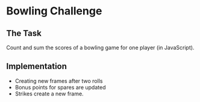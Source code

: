Bowling Challenge
=================

The Task
------

Count and sum the scores of a bowling game for one player (in JavaScript).

Implementation
-------
- Creating new frames after two rolls
- Bonus points for spares are updated
- Strikes create a new frame.
